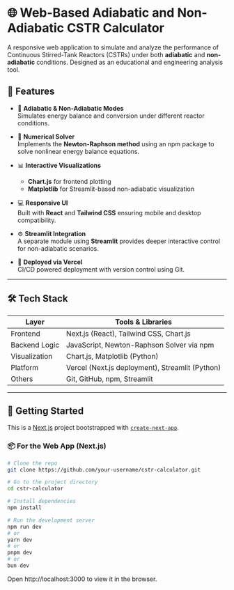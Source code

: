 # 🌐 Web-Based Adiabatic and Non-Adiabatic CSTR Calculator

A responsive web application to simulate and analyze the performance of Continuous Stirred-Tank Reactors (CSTRs) under both **adiabatic** and **non-adiabatic** conditions. Designed as an educational and engineering analysis tool.

## 📌 Features

- 🔁 **Adiabatic & Non-Adiabatic Modes**  
  Simulates energy balance and conversion under different reactor conditions.

- 🧮 **Numerical Solver**  
  Implements the **Newton-Raphson method** using an npm package to solve nonlinear energy balance equations.

- 📊 **Interactive Visualizations**  
  - **Chart.js** for frontend plotting  
  - **Matplotlib** for Streamlit-based non-adiabatic visualization

- 💻 **Responsive UI**  
  Built with **React** and **Tailwind CSS** ensuring mobile and desktop compatibility.

- ⚙️ **Streamlit Integration**  
  A separate module using **Streamlit** provides deeper interactive control for non-adiabatic scenarios.

- 🚀 **Deployed via Vercel**  
  CI/CD powered deployment with version control using Git.

---

## 🛠️ Tech Stack

| Layer         | Tools & Libraries                               |
|---------------|--------------------------------------------------|
| Frontend      | Next.js (React), Tailwind CSS, Chart.js          |
| Backend Logic | JavaScript, Newton-Raphson Solver via npm        |
| Visualization | Chart.js, Matplotlib (Python)                    |
| Platform      | Vercel (Next.js deployment), Streamlit (Python)  |
| Others        | Git, GitHub, npm, Streamlit                      |

---

## 🚀 Getting Started

This is a [Next.js](https://nextjs.org) project bootstrapped with [`create-next-app`](https://github.com/vercel/next.js/tree/canary/packages/create-next-app).

### 📦 For the Web App (Next.js)

```bash
# Clone the repo
git clone https://github.com/your-username/cstr-calculator.git

# Go to the project directory
cd cstr-calculator

# Install dependencies
npm install

# Run the development server
npm run dev
# or
yarn dev
# or
pnpm dev
# or
bun dev
```
Open http://localhost:3000 to view it in the browser.
